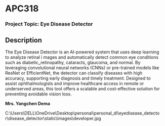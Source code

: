 # APC318

### Project Topic: Eye Disease Detector


## Description

The Eye Disease Detector is an AI-powered system that uses deep learning to analyze retinal i
mages and automatically detect common eye conditions such as diabetic_retinopathy, 
cataracts, glaucoma, and normal. By leveraging convolutional neural networks (CNNs) 
or pre-trained models like ResNet or EfficientNet, the detector can classify diseases
with high accuracy, supporting early diagnosis and timely treatment. Designed to 
assist ophthalmologists and improve healthcare access in remote or underserved areas,
this tool offers a scalable and cost-effective solution for preventing avoidable vision loss.


**Mrs. Yangchen Dema**  

C:\Users\DELL\OneDrive\Desktop\personal\personal_dl\eyedisease_detector\disease_detector\static\images\developer.jpg
